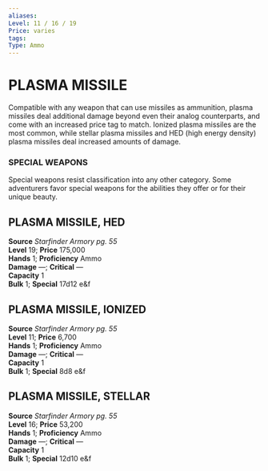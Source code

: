```yaml
---
aliases: 
Level: 11 / 16 / 19
Price: varies
tags: 
Type: Ammo
---
```

# PLASMA MISSILE
Compatible with any weapon that can use missiles as ammunition, plasma missiles deal additional damage beyond even their analog counterparts, and come with an increased price tag to match. Ionized plasma missiles are the most common, while stellar plasma missiles and HED (high energy density) plasma missiles deal increased amounts of damage.

### SPECIAL WEAPONS

Special weapons resist classification into any other category. Some adventurers favor special weapons for the abilities they offer or for their unique beauty.  

##  PLASMA MISSILE, HED

**Source** _Starfinder Armory pg. 55_  
**Level** 19; **Price** 175,000  
**Hands** 1; **Proficiency** Ammo  
**Damage** —; **Critical** —  
**Capacity** 1  
**Bulk** 1; **Special** 17d12 e&f

##  PLASMA MISSILE, IONIZED

**Source** _Starfinder Armory pg. 55_  
**Level** 11; **Price** 6,700  
**Hands** 1; **Proficiency** Ammo  
**Damage** —; **Critical** —  
**Capacity** 1  
**Bulk** 1; **Special** 8d8 e&f

##  PLASMA MISSILE, STELLAR

**Source** _Starfinder Armory pg. 55_  
**Level** 16; **Price** 53,200  
**Hands** 1; **Proficiency** Ammo  
**Damage** —; **Critical** —  
**Capacity** 1  
**Bulk** 1; **Special** 12d10 e&f